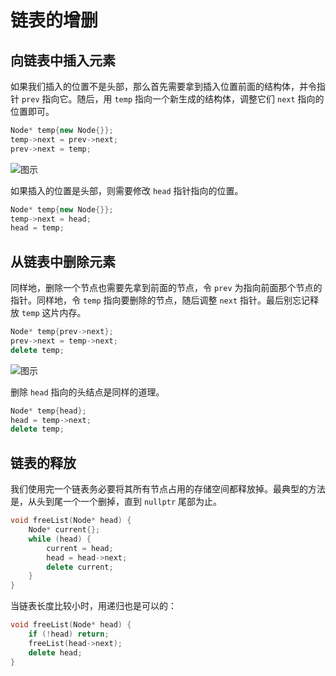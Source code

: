 # 链表的增删

## 向链表中插入元素

如果我们插入的位置不是头部，那么首先需要拿到插入位置前面的结构体，并令指针 `prev` 指向它。随后，用 `temp` 指向一个新生成的结构体，调整它们 `next` 指向的位置即可。

```cpp
Node* temp{new Node{}};
temp->next = prev->next;
prev->next = temp;
```

![图示](https://z3.ax1x.com/2021/01/26/sjlbjS.png)

如果插入的位置是头部，则需要修改 `head` 指针指向的位置。

```cpp
Node* temp{new Node{}};
temp->next = head;
head = temp;
```

## 从链表中删除元素

同样地，删除一个节点也需要先拿到前面的节点，令 `prev` 为指向前面那个节点的指针。同样地，令 `temp` 指向要删除的节点，随后调整 `next` 指针。最后别忘记释放 `temp` 这片内存。

```cpp
Node* temp{prev->next};
prev->next = temp->next;
delete temp;
```

![图示](https://z3.ax1x.com/2021/01/26/sj165n.png)

删除 `head` 指向的头结点是同样的道理。

```cpp
Node* temp{head};
head = temp->next;
delete temp;
```

## 链表的释放

我们使用完一个链表务必要将其所有节点占用的存储空间都释放掉。最典型的方法是，从头到尾一个一个删掉，直到 `nullptr` 尾部为止。

```cpp
void freeList(Node* head) {
    Node* current{};
    while (head) {
        current = head;
        head = head->next;
        delete current;
    }
}
```

当链表长度比较小时，用递归也是可以的：

```cpp
void freeList(Node* head) {
    if (!head) return;
    freeList(head->next);
    delete head;
}
```
